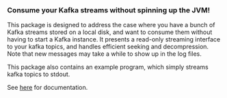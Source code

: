 ### Consume your Kafka streams without spinning up the JVM!

This package is designed to address the case where you have a bunch of Kafka
streams stored on a local disk, and want to consume them without having to
start a Kafka instance. It presents a read-only streaming interface to your
kafka topics, and handles efficient seeking and decompression. Note that new
messages may take a while to show up in the log files.

This package also contains an example program, which simply streams kafka
topics to stdout.

See [here] for documentation.

[here]: https://asayers.github.io/kafkalite/Database-Kafkalite.html

